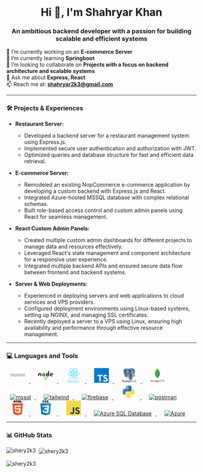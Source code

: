 <h1 align="center">Hi 👋, I'm Shahryar Khan</h1>
<h3 align="center">An ambitious backend developer with a passion for building scalable and efficient systems</h3>

🔭 I’m currently working on an **E-commerce Server**  
🌱 I’m currently learning **Springboot**  
👯 I’m looking to collaborate on **Projects with a focus on backend architecture and scalable systems**  
💬 Ask me about **Express, React**  
📫 Reach me at: **shahryar2k3@gmail.com**

---

### 🛠️ Projects & Experiences
- **Restaurant Server:**  
  - Developed a backend server for a restaurant management system using Express.js.  
  - Implemented secure user authentication and authorization with JWT.  
  - Optimized queries and database structure for fast and efficient data retrieval.

- **E-commerce Server:**  
  - Remodeled an existing NopCommerce e-commerce application by developing a custom backend with Express.js and React.  
  - Integrated Azure-hosted MSSQL database with complex relational schemas.  
  - Built role-based access control and custom admin panels using React for seamless management.  

- **React Custom Admin Panels:**  
  - Created multiple custom admin dashboards for different projects to manage data and resources effectively.  
  - Leveraged React's state management and component architecture for a responsive user experience.  
  - Integrated multiple backend APIs and ensured secure data flow between frontend and backend systems.

- **Server & Web Deployments:**  
  - Experienced in deploying servers and web applications to cloud services and VPS providers.  
  - Configured deployment environments using Linux-based systems, setting up NGINX, and managing SSL certificates.  
  - Recently deployed a server to a VPS using Linux, ensuring high availability and performance through effective resource management.

---

### 💻 Languages and Tools

<p align="left">
  <a href="https://expressjs.com" target="_blank" rel="noreferrer" style="margin: 10px;">
    <img src="https://raw.githubusercontent.com/devicons/devicon/master/icons/express/express-original-wordmark.svg" alt="express" width="40" height="40" style="margin-right: 10px;"/>
  </a>
  <a href="https://nodejs.org" target="_blank" rel="noreferrer" style="margin: 10px;">
    <img src="https://raw.githubusercontent.com/devicons/devicon/master/icons/nodejs/nodejs-original-wordmark.svg" alt="nodejs" width="40" height="40" style="margin-right: 10px;"/>
  </a>
  <a href="https://reactjs.org/" target="_blank" rel="noreferrer" style="margin: 10px;">
    <img src="https://raw.githubusercontent.com/devicons/devicon/master/icons/react/react-original-wordmark.svg" alt="react" width="40" height="40" style="margin-right: 10px;"/>
  </a>
  <a href="https://www.typescriptlang.org/" target="_blank" rel="noreferrer" style="margin: 10px;">
    <img src="https://raw.githubusercontent.com/devicons/devicon/master/icons/typescript/typescript-original.svg" alt="typescript" width="40" height="40" style="margin-right: 10px;"/>
  </a>
  <a href="https://www.postgresql.org" target="_blank" rel="noreferrer" style="margin: 10px;">
    <img src="https://raw.githubusercontent.com/devicons/devicon/master/icons/postgresql/postgresql-original-wordmark.svg" alt="postgresql" width="40" height="40" style="margin-right: 10px;"/>
  </a>
  <a href="https://www.mongodb.com/" target="_blank" rel="noreferrer" style="margin: 10px;">
    <img src="https://raw.githubusercontent.com/devicons/devicon/master/icons/mongodb/mongodb-original-wordmark.svg" alt="mongodb" width="40" height="40" style="margin-right: 10px;"/>
  </a>
  <a href="https://www.microsoft.com/en-us/sql-server/sql-server-downloads/" target="_blank" rel="noreferrer" style="margin: 10px;">
    <img src="https://cdn.jsdelivr.net/gh/devicons/devicon@latest/icons/microsoftsqlserver/microsoftsqlserver-original-wordmark.svg" alt="mssql" width="40" height="40" style="margin-right: 10px;"/>
  </a>
  <a href="https://tailwindcss.com/" target="_blank" rel="noreferrer" style="margin: 10px;">
    <img src="https://www.vectorlogo.zone/logos/tailwindcss/tailwindcss-icon.svg" alt="tailwind" width="40" height="40" style="margin-right: 10px;"/>
  </a>
  <a href="https://firebase.google.com/" target="_blank" rel="noreferrer" style="margin: 10px;">
    <img src="https://www.vectorlogo.zone/logos/firebase/firebase-icon.svg" alt="firebase" width="40" height="40" style="margin-right: 10px;"/>
  </a>
  <a href="https://www.python.org" target="_blank" rel="noreferrer" style="margin: 10px;">
    <img src="https://raw.githubusercontent.com/devicons/devicon/master/icons/python/python-original.svg" alt="python" width="40" height="40" style="margin-right: 10px;"/>
  </a>
  <a href="https://postman.com" target="_blank" rel="noreferrer" style="margin: 10px;">
    <img src="https://www.vectorlogo.zone/logos/getpostman/getpostman-icon.svg" alt="postman" width="40" height="40" style="margin-right: 10px;"/>
  </a>
  <a href="https://www.w3.org/html/" target="_blank" rel="noreferrer" style="margin: 10px;">
    <img src="https://raw.githubusercontent.com/devicons/devicon/master/icons/html5/html5-original-wordmark.svg" alt="html5" width="40" height="40" style="margin-right: 10px;"/>
  </a>
  <a href="https://www.w3schools.com/css/" target="_blank" rel="noreferrer" style="margin: 10px;">
    <img src="https://raw.githubusercontent.com/devicons/devicon/master/icons/css3/css3-original-wordmark.svg" alt="css3" width="40" height="40" style="margin-right: 10px;"/>
  </a>
  <a href="https://developer.mozilla.org/en-US/docs/Web/JavaScript" target="_blank" rel="noreferrer" style="margin: 10px;">
    <img src="https://raw.githubusercontent.com/devicons/devicon/master/icons/javascript/javascript-original.svg" alt="javascript" width="40" height="40" style="margin-right: 10px;"/>
  </a>
  <a href="https://learn.microsoft.com/en-us/azure/azure-sql/" target="_blank" rel="noreferrer" style="margin: 10px;">
    <img src="https://cdn.jsdelivr.net/gh/devicons/devicon@latest/icons/azuresqldatabase/azuresqldatabase-original.svg" alt="Azure SQL Database" width="40" height="40" style="margin-right: 10px;"/>
  </a>
  <a href="https://azure.microsoft.com/en-us/" target="_blank" rel="noreferrer" style="margin: 10px;">
    <img src="https://cdn.jsdelivr.net/gh/devicons/devicon@latest/icons/azure/azure-original.svg" alt="Azure" width="40" height="40" style="margin-right: 10px;"/>
  </a>
</p>


---

### 📊 GitHub Stats

<p>
  <img align="left" src="https://github-readme-stats.vercel.app/api/top-langs?username=shery2k3&theme=calm_pink&show_icons=true&locale=en&layout=compact" alt="shery2k3" />
</p>

<p>&nbsp;
  <img align="center" src="https://github-readme-stats.vercel.app/api?username=shery2k3&theme=calm_pink&show_icons=true&locale=en" alt="shery2k3" />
</p>

<p>
  <img align="center" src="https://github-readme-streak-stats.herokuapp.com/?user=shery2k3&theme=calm_pink" alt="shery2k3" />
</p>
